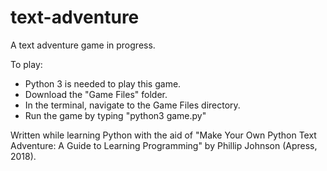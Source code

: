 # text-adventure

A text adventure game in progress. 

To play: 
- Python 3 is needed to play this game.
- Download the "Game Files" folder. 
- In the terminal, navigate to the Game Files directory. 
- Run the game by typing "python3 game.py"

Written while learning Python with the aid of "Make Your Own Python Text Adventure: A Guide to Learning Programming" by Phillip Johnson (Apress, 2018). 
